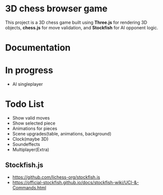 # 3D chess browser game
This project is a 3D chess game built using **Three.js** for rendering 3D objects, **chess.js** for move validation, and **Stockfish** for AI opponent logic.

# Documentation


# In progress
- AI singleplayer

# Todo List
- Show valid moves
- Show selected piece
- Animations for pieces
- Scene upgrades(table, animations, background)
- Clock(maybe 3D)
- Soundeffects
- Multiplayer(Extra)

## Stockfish.js
- https://github.com/lichess-org/stockfish.js
- https://official-stockfish.github.io/docs/stockfish-wiki/UCI-&-Commands.html
